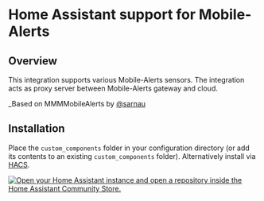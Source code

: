 # Home Assistant support for Mobile-Alerts

## Overview

This integration supports various Mobile-Alerts sensors. The integration acts as proxy server between Mobile-Alerts gateway and cloud. 

_Based on MMMMobileAlerts by [@sarnau](https://github.com/sarnau/MMMMobileAlerts)

## Installation

Place the `custom_components` folder in your configuration directory (or add its contents to an existing `custom_components` folder). Alternatively install via [HACS](https://hacs.xyz/).

[![Open your Home Assistant instance and open a repository inside the Home Assistant Community Store.](https://my.home-assistant.io/badges/hacs_repository.svg)](https://my.home-assistant.io/redirect/hacs_repository/?owner=PlusPlus-ua&repository=ha_mobilealerts&category=integration)

